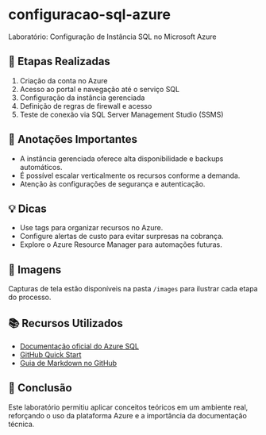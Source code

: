 # configuracao-sql-azure
Laboratório: Configuração de Instância SQL no Microsoft Azure

## 🧪 Etapas Realizadas
1. Criação da conta no Azure
2. Acesso ao portal e navegação até o serviço SQL
3. Configuração da instância gerenciada
4. Definição de regras de firewall e acesso
5. Teste de conexão via SQL Server Management Studio (SSMS)

## 📝 Anotações Importantes
- A instância gerenciada oferece alta disponibilidade e backups automáticos.
- É possível escalar verticalmente os recursos conforme a demanda.
- Atenção às configurações de segurança e autenticação.

## 💡 Dicas
- Use tags para organizar recursos no Azure.
- Configure alertas de custo para evitar surpresas na cobrança.
- Explore o Azure Resource Manager para automações futuras.

## 📸 Imagens
Capturas de tela estão disponíveis na pasta `/images` para ilustrar cada etapa do processo.

## 📚 Recursos Utilizados
- [Documentação oficial do Azure SQL](https://learn.microsoft.com/pt-br/azure/azure-sql/)
- [GitHub Quick Start](https://github.com/githubtraining)
- [Guia de Markdown no GitHub](https://guides.github.com/features/mastering-markdown/)

## 🚀 Conclusão
Este laboratório permitiu aplicar conceitos teóricos em um ambiente real, reforçando o uso da plataforma Azure e a importância da documentação técnica.

